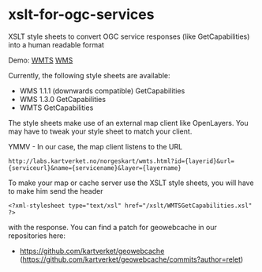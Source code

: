xslt-for-ogc-services
=====================

XSLT style sheets to convert OGC service responses (like GetCapabilities) into a human readable format

Demo: [WMTS](http://opencache.statkart.no/gatekeeper/gk/gk.open_wmts?Version=1.0.0&service=wmts&request=getcapabilities) [WMS](http://opencache.statkart.no/gatekeeper/gk/gk.open?Version=1.0.0&service=wms&request=getcapabilities)

Currently, the following style sheets are available:
* WMS 1.1.1 (downwards compatible) GetCapabilities
* WMS 1.3.0 GetCapabilities
* WMTS GetCapabilities

The style sheets make use of an external map client like OpenLayers. You may have to tweak your style sheet to match your client.

YMMV - In our case, the map client listens to the URL 

    http://labs.kartverket.no/norgeskart/wmts.html?id={layerid}&url={serviceurl}&name={servicename}&layer={layername}

To make your map or cache server use the XSLT style sheets, you will have to make him send the header 

    <?xml-stylesheet type="text/xsl" href="/xslt/WMTSGetCapabilities.xsl" ?>
    
with the response. You can find a patch for geowebcache in our repositories here:

* https://github.com/kartverket/geowebcache (https://github.com/kartverket/geowebcache/commits?author=relet)

